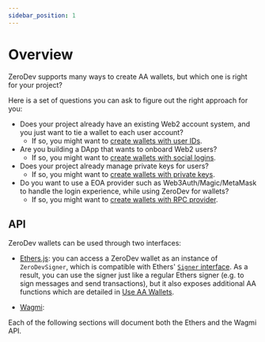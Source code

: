 ```yaml
---
sidebar_position: 1
---
```


# Overview

ZeroDev supports many ways to create AA wallets, but which one is right for your project?

Here is a set of questions you can ask to figure out the right approach for you:

- Does your project already have an existing Web2 account system, and you just want to tie a wallet to each user account?
  - If so, you might want to [create wallets with user IDs](/create-wallets/user-id).
- Are you building a DApp that wants to onboard Web2 users?
  - If so, you might want to [create wallets with social logins](/create-wallets/zerokit/getting-started).
- Does your project already manage private keys for users?
  - If so, you might want to [create wallets with private keys](/create-wallets/private-keys).
- Do you want to use a EOA provider such as Web3Auth/Magic/MetaMask to handle the login experience, while using ZeroDev for wallets?
  - If so, you might want to [create wallets with RPC provider](/create-wallets/rpc-provider).

## API

ZeroDev wallets can be used through two interfaces:

- [Ethers.js](https://docs.ethers.org/): you can access a ZeroDev wallet as an instance of `ZeroDevSigner`, which is compatible with Ethers' [`Signer` interface](https://docs.ethers.org/v5/api/signer/).  As a result, you can use the signer just like a regular Ethers signer (e.g. to sign messages and send transactions), but it also exposes additional AA functions which are detailed in [Use AA Wallets](/use-wallets/overview).

- [Wagmi](https://wagmi.sh/):

Each of the following sections will document both the Ethers and the Wagmi API.